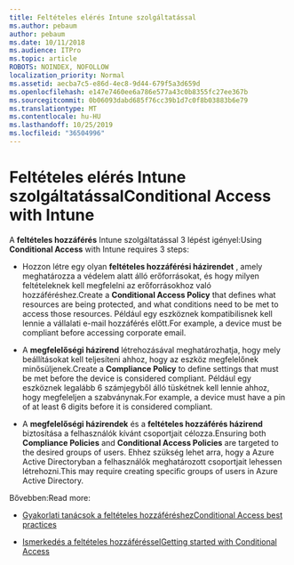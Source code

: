 ```yaml
---
title: Feltételes elérés Intune szolgáltatással
ms.author: pebaum
author: pebaum
ms.date: 10/11/2018
ms.audience: ITPro
ms.topic: article
ROBOTS: NOINDEX, NOFOLLOW
localization_priority: Normal
ms.assetid: aecba7c5-e86d-4ec8-9d44-679f5a3d659d
ms.openlocfilehash: e147e7460ee6a786e577a43c0b8355fc27ee367b
ms.sourcegitcommit: 0b06093dabd685f76cc39b1d7c0f8b03883b6e79
ms.translationtype: MT
ms.contentlocale: hu-HU
ms.lasthandoff: 10/25/2019
ms.locfileid: "36504996"
---
```

# <a name="conditional-access-with-intune"></a><span data-ttu-id="e37b7-102">Feltételes elérés Intune szolgáltatással</span><span class="sxs-lookup"><span data-stu-id="e37b7-102">Conditional Access with Intune</span></span>

<span data-ttu-id="e37b7-103">A **feltételes hozzáférés** Intune szolgáltatással 3 lépést igényel:</span><span class="sxs-lookup"><span data-stu-id="e37b7-103">Using **Conditional Access** with Intune requires 3 steps:</span></span> 
  
- <span data-ttu-id="e37b7-104">Hozzon létre egy olyan **feltételes hozzáférési házirendet** , amely meghatározza a védelem alatt álló erőforrásokat, és hogy milyen feltételeknek kell megfelelni az erőforrásokhoz való hozzáféréshez.</span><span class="sxs-lookup"><span data-stu-id="e37b7-104">Create a **Conditional Access Policy** that defines what resources are being protected, and what conditions need to be met to access those resources.</span></span> <span data-ttu-id="e37b7-105">Például egy eszköznek kompatibilisnek kell lennie a vállalati e-mail hozzáférés előtt.</span><span class="sxs-lookup"><span data-stu-id="e37b7-105">For example, a device must be compliant before accessing corporate email.</span></span> 
    
- <span data-ttu-id="e37b7-106">A **megfelelőségi házirend** létrehozásával meghatározhatja, hogy mely beállításokat kell teljesíteni ahhoz, hogy az eszköz megfelelőnek minősüljenek.</span><span class="sxs-lookup"><span data-stu-id="e37b7-106">Create a **Compliance Policy** to define settings that must be met before the device is considered compliant.</span></span> <span data-ttu-id="e37b7-107">Például egy eszköznek legalább 6 számjegyből álló tüskétnek kell lennie ahhoz, hogy megfeleljen a szabványnak.</span><span class="sxs-lookup"><span data-stu-id="e37b7-107">For example, a device must have a pin of at least 6 digits before it is considered compliant.</span></span> 
    
- <span data-ttu-id="e37b7-108">A **megfelelőségi házirendek** és a **feltételes hozzáférés házirend** biztosítása a felhasználók kívánt csoportjait célozza.</span><span class="sxs-lookup"><span data-stu-id="e37b7-108">Ensuring both **Compliance Policies** and **Conditional Access Policies** are targeted to the desired groups of users.</span></span> <span data-ttu-id="e37b7-109">Ehhez szükség lehet arra, hogy a Azure Active Directoryban a felhasználók meghatározott csoportjait lehessen létrehozni.</span><span class="sxs-lookup"><span data-stu-id="e37b7-109">This may require creating specific groups of users in Azure Active Directory.</span></span> 
    
<span data-ttu-id="e37b7-110">Bővebben:</span><span class="sxs-lookup"><span data-stu-id="e37b7-110">Read more:</span></span>
  
- [<span data-ttu-id="e37b7-111">Gyakorlati tanácsok a feltételes hozzáféréshez</span><span class="sxs-lookup"><span data-stu-id="e37b7-111">Conditional Access best practices</span></span>](https://docs.microsoft.com/azure/active-directory/conditional-access/best-practices)
    
- [<span data-ttu-id="e37b7-112">Ismerkedés a feltételes hozzáféréssel</span><span class="sxs-lookup"><span data-stu-id="e37b7-112">Getting started with Conditional Access </span></span>](https://docs.microsoft.com/azure/active-directory/active-directory-conditional-access-azure-portal-get-started)
    

